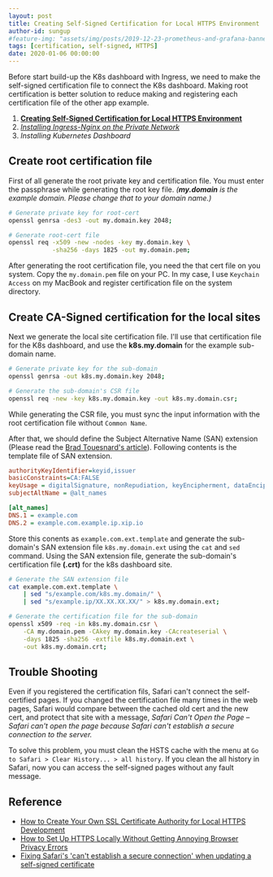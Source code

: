 ```yaml
---
layout: post
title: Creating Self-Signed Certification for Local HTTPS Environment
author-id: sungup
#feature-img: "assets/img/posts/2019-12-23-prometheus-and-grafana-banner.jpeg"
tags: [certification, self-signed, HTTPS]
date: 2020-01-06 00:00:00
---
```


Before start build-up the K8s dashboard  with Ingress, we need to make the
self-signed certification file to connect the K8s dashboard. Making root
certification is better solution to reduce making and registering each
certification file of the other app example.

1. **[Creating Self-Signed Certification for Local HTTPS Environment]**
2. *[Installing Ingress-Nginx on the Private Network]*
3. *Installing Kubernetes Dashboard*

## Create root certification file

First of all generate the root private key and certification file. You must
enter the passphrase while generating the root key file. *(**my.domain** is the
example domain. Please change that to your domain name.)*

```bash
# Generate private key for root-cert
openssl genrsa -des3 -out my.domain.key 2048;

# Generate root-cert file
openssl req -x509 -new -nodes -key my.domain.key \
            -sha256 -days 1825 -out my.domain.pem;
```

After generating the root certification file, you need the that cert file on
you system. Copy the `my.domain.pem` file on your PC. In my case, I use
`Keychain Access` on my MacBook and register certification file on the system
directory.

## Create CA-Signed certification for the local sites

Next we generate the local site certification file. I'll use that certification
file for the K8s dashboard, and use the **k8s.my.domain** for the example
sub-domain name.

```bash
# Generate private key for the sub-domain
openssl genrsa -out k8s.my.domain.key 2048;

# Generate the sub-domain's CSR file
openssl req -new -key k8s.my.domain.key -out k8s.my.domain.csr;
```

While generating the CSR file, you must sync the input information with the
root certification file without `Common Name`.

After that, we should define the Subject Alternative Name (SAN) extension
(Please read the [Brad Touesnard's article]). Following contents is the
template file of SAN extension.

```ini
authorityKeyIdentifier=keyid,issuer
basicConstraints=CA:FALSE
keyUsage = digitalSignature, nonRepudiation, keyEncipherment, dataEncipherment
subjectAltName = @alt_names

[alt_names]
DNS.1 = example.com
DNS.2 = example.com.example.ip.xip.io
```

Store this conents as `example.com.ext.template` and generate the sub-domain's
SAN extension file `k8s.my.domain.ext` using the `cat` and `sed` command. Using
the SAN extension file, generate the sub-domain's certification file **(.crt)**
for the k8s dashboard site.

```bash
# Generate the SAN extension file
cat example.com.ext.template \
    | sed "s/example.com/k8s.my.domain/" \
    | sed "s/example.ip/XX.XX.XX.XX/" > k8s.my.domain.ext;

# Generate the certification file for the sub-domain
openssl x509 -req -in k8s.my.domain.csr \
    -CA my.domain.pem -CAkey my.domain.key -CAcreateserial \
    -days 1825 -sha256 -extfile k8s.my.domain.ext \
    -out k8s.my.domain.crt;
```

## Trouble Shooting

Even if you registered the certification fils, Safari can't connect the self-
certified pages. If you changed the certification file many times in the web
pages, Safari would compare between the cached old cert and the new cert,
and protect that site with a message, *Safari Can't Open the Page – Safari
can't open the page because Safari can't establish a secure connection to the
server.*

To solve this problem, you must clean the HSTS cache with the menu at
`Go to Safari > Clear History... > all history`. If you clean the all history
in Safari, now you can access the self-signed pages without any fault message.

## Reference

- [How to Create Your Own SSL Certificate Authority for Local HTTPS Development]
- [How to Set Up HTTPS Locally Without Getting Annoying Browser Privacy Errors]
- [Fixing Safari's 'can't establish a secure connection' when updating a self-signed certificate]

[How to Create Your Own SSL Certificate Authority for Local HTTPS Development]: https://deliciousbrains.com/ssl-certificate-authority-for-local-https-development/
[How to Set Up HTTPS Locally Without Getting Annoying Browser Privacy Errors]: https://deliciousbrains.com/https-locally-without-browser-privacy-errors/
[Fixing Safari's 'can't establish a secure connection' when updating a self-signed certificate]: https://www.jeffgeerling.com/blog/2018/fixing-safaris-cant-establish-secure-connection-when-updating-self-signed-certificate
[Brad Touesnard's article]: https://deliciousbrains.com/https-locally-without-browser-privacy-errors/#creating-self-signed-certificate

[Creating Self-Signed Certification for Local HTTPS Environment]: /2020/01/06/Creating-Self-Signed-Certification-for-Local-HTTPS-Environment.html
[Installing Ingress-Nginx on the Private Network]: /2020/01/07/Install-Ingress-Nginx-on-the-Private-Network.html
